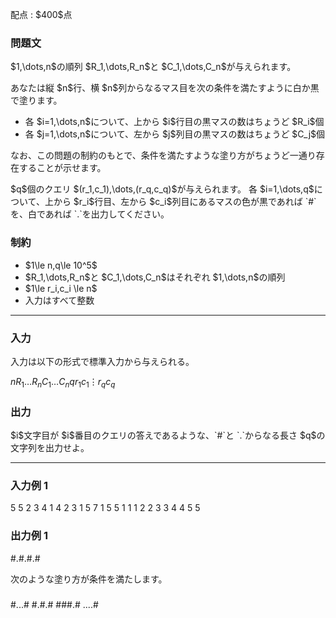 
<div>

<span>

<span>

<p>
配点 : $400$点
</p>

<div>

<section>

### **問題文**

<p>
$1,\dots,n$の順列 $R_1,\dots,R_n$と $C_1,\dots,C_n$が与えられます。
</p>

<p>
あなたは縦 $n$行、横 $n$列からなるマス目を次の条件を満たすように白か黒で塗ります。
</p>

<ul>

<li>
各 $i=1,\dots,n$について、上から $i$行目の黒マスの数はちょうど $R_i$個
</li>

<li>
各 $j=1,\dots,n$について、左から $j$列目の黒マスの数はちょうど $C_j$個
</li>

</ul>

<p>
なお、この問題の制約のもとで、条件を満たすような塗り方がちょうど一通り存在することが示せます。
</p>

<p>
$q$個のクエリ $(r_1,c_1),\dots,(r_q,c_q)$が与えられます。
各 $i=1,\dots,q$について、上から $r_i$行目、左から $c_i$列目にあるマスの色が黒であれば `#`を、白であれば `.`を出力してください。
</p>

</section>

</div>

<div>

<section>

### **制約**

<ul>

<li>
$1\le n,q\le 10^5$
</li>

<li>
$R_1,\dots,R_n$と $C_1,\dots,C_n$はそれぞれ $1,\dots,n$の順列
</li>

<li>
$1\le r_i,c_i \le n$
</li>

<li>
入力はすべて整数
</li>

</ul>

</section>

</div>

---

<div>

<div>

<section>

### **入力**

<p>
入力は以下の形式で標準入力から与えられる。
</p>

<div>

$n$$R_1$$\dots$$R_n$$C_1$$\dots$$C_n$$q$$r_1$$c_1$$\vdots$$r_q$$c_q$
</div>

</section>

</div>

<div>

<section>

### **出力**

<p>
$i$文字目が $i$番目のクエリの答えであるような、`#`と `.`からなる長さ $q$の文字列を出力せよ。
</p>

</section>

</div>

</div>

---

<div>

<section>

### **入力例 1**

<div>

5
5 2 3 4 1
4 2 3 1 5
7
1 5
5 1
1 1
2 2
3 3
4 4
5 5

</div>

</section>

</div>

<div>

<section>

### **出力例 1**

<div>

#.#.#.#

</div>

<p>
次のような塗り方が条件を満たします。
</p>

<div>

#####
#...#
#.#.#
###.#
....#

</div>

</section>

</div>

</span>

</span>

</div>
